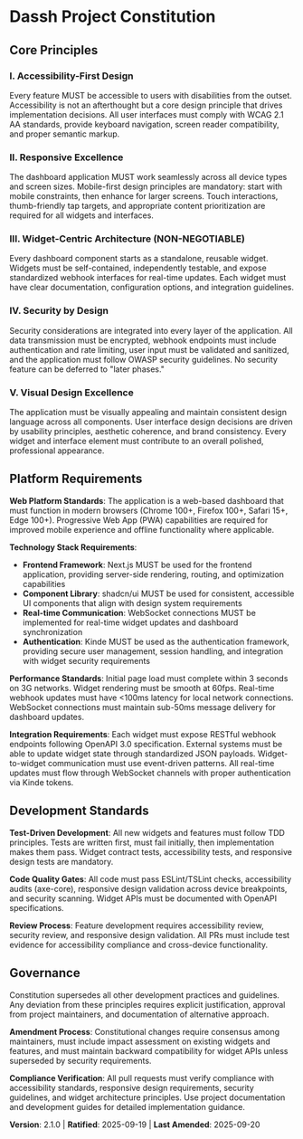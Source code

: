 <!--
SYNC IMPACT REPORT - Constitution Amendment v2.1.0

VERSION CHANGE: 2.0.0 → 2.1.0 (MINOR version bump)
RATIONALE: Added mandatory technology stack requirements - expanded platform guidance without breaking existing principles

MODIFIED PRINCIPLES:
- No core principles changed

ADDED SECTIONS:
- Technology Stack Requirements in Platform Requirements:
  * Next.js frontend framework (mandatory)
  * shadcn/ui component library (mandatory) 
  * WebSocket real-time communication (mandatory)
  * Kinde authentication framework (mandatory)
- Enhanced Performance Standards (WebSocket <50ms message delivery)
- Enhanced Integration Requirements (WebSocket channels with Kinde authentication)

REMOVED SECTIONS:
- None

TEMPLATES REQUIRING UPDATES:
✅ plan-template.md - Previously updated with constitutional compliance gates
✅ tasks-template.md - Previously updated with compliance testing
⚠ spec-template.md - Needs review for tech stack alignment (Next.js, shadcn/ui, WebSocket, Kinde)
⚠ agent-file-template.md - Needs review for tech stack requirements
⚠ plan-template.md - May need tech stack validation in Technical Context section
⚠ tasks-template.md - May need tech stack setup tasks and validation

FOLLOW-UP TODOS:
- Update templates to include Next.js, shadcn/ui, WebSocket, and Kinde setup requirements
- Ensure spec-template.md captures tech stack constraints in requirements
- Validate task templates include proper tech stack initialization tasks
- Review any existing documentation for tech stack alignment
-->

# Dassh Project Constitution

## Core Principles

### I. Accessibility-First Design
Every feature MUST be accessible to users with disabilities from the outset. Accessibility is not an afterthought but a core design principle that drives implementation decisions. All user interfaces must comply with WCAG 2.1 AA standards, provide keyboard navigation, screen reader compatibility, and proper semantic markup.

### II. Responsive Excellence
The dashboard application MUST work seamlessly across all device types and screen sizes. Mobile-first design principles are mandatory: start with mobile constraints, then enhance for larger screens. Touch interactions, thumb-friendly tap targets, and appropriate content prioritization are required for all widgets and interfaces.

### III. Widget-Centric Architecture (NON-NEGOTIABLE)
Every dashboard component starts as a standalone, reusable widget. Widgets must be self-contained, independently testable, and expose standardized webhook interfaces for real-time updates. Each widget must have clear documentation, configuration options, and integration guidelines.

### IV. Security by Design
Security considerations are integrated into every layer of the application. All data transmission must be encrypted, webhook endpoints must include authentication and rate limiting, user input must be validated and sanitized, and the application must follow OWASP security guidelines. No security feature can be deferred to "later phases."

### V. Visual Design Excellence
The application must be visually appealing and maintain consistent design language across all components. User interface design decisions are driven by usability principles, aesthetic coherence, and brand consistency. Every widget and interface element must contribute to an overall polished, professional appearance.

## Platform Requirements
<!-- Web application platform standards and technical constraints -->

**Web Platform Standards**: The application is a web-based dashboard that must function in modern browsers (Chrome 100+, Firefox 100+, Safari 15+, Edge 100+). Progressive Web App (PWA) capabilities are required for improved mobile experience and offline functionality where applicable.

**Technology Stack Requirements**: 
- **Frontend Framework**: Next.js MUST be used for the frontend application, providing server-side rendering, routing, and optimization capabilities
- **Component Library**: shadcn/ui MUST be used for consistent, accessible UI components that align with design system requirements
- **Real-time Communication**: WebSocket connections MUST be implemented for real-time widget updates and dashboard synchronization
- **Authentication**: Kinde MUST be used as the authentication framework, providing secure user management, session handling, and integration with widget security requirements

**Performance Standards**: Initial page load must complete within 3 seconds on 3G networks. Widget rendering must be smooth at 60fps. Real-time webhook updates must have <100ms latency for local network connections. WebSocket connections must maintain sub-50ms message delivery for dashboard updates.

**Integration Requirements**: Each widget must expose RESTful webhook endpoints following OpenAPI 3.0 specification. External systems must be able to update widget state through standardized JSON payloads. Widget-to-widget communication must use event-driven patterns. All real-time updates must flow through WebSocket channels with proper authentication via Kinde tokens.

## Development Standards
<!-- Quality gates and development workflow requirements -->

**Test-Driven Development**: All new widgets and features must follow TDD principles. Tests are written first, must fail initially, then implementation makes them pass. Widget contract tests, accessibility tests, and responsive design tests are mandatory.

**Code Quality Gates**: All code must pass ESLint/TSLint checks, accessibility audits (axe-core), responsive design validation across device breakpoints, and security scanning. Widget APIs must be documented with OpenAPI specifications.

**Review Process**: Feature development requires accessibility review, security review, and responsive design validation. All PRs must include test evidence for accessibility compliance and cross-device functionality.

## Governance

Constitution supersedes all other development practices and guidelines. Any deviation from these principles requires explicit justification, approval from project maintainers, and documentation of alternative approach. 

**Amendment Process**: Constitutional changes require consensus among maintainers, must include impact assessment on existing widgets and features, and must maintain backward compatibility for widget APIs unless superseded by security requirements.

**Compliance Verification**: All pull requests must verify compliance with accessibility standards, responsive design requirements, security guidelines, and widget architecture principles. Use project documentation and development guides for detailed implementation guidance.

**Version**: 2.1.0 | **Ratified**: 2025-09-19 | **Last Amended**: 2025-09-20